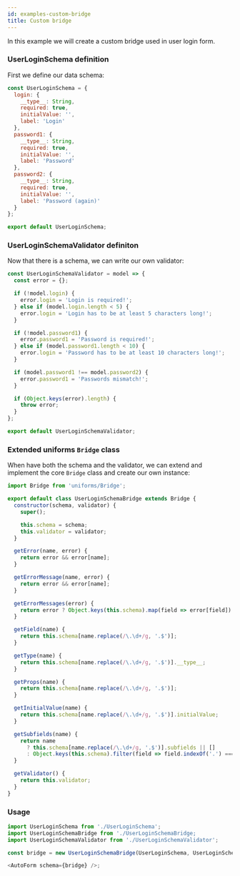 ```yaml
---
id: examples-custom-bridge
title: Custom bridge
---
```


In this example we will create a custom bridge used in user login form.

### UserLoginSchema definition

First we define our data schema:

```js
const UserLoginSchema = {
  login: {
    __type__: String,
    required: true,
    initialValue: '',
    label: 'Login'
  },
  password1: {
    __type__: String,
    required: true,
    initialValue: '',
    label: 'Password'
  },
  password2: {
    __type__: String,
    required: true,
    initialValue: '',
    label: 'Password (again)'
  }
};

export default UserLoginSchema;
```

### UserLoginSchemaValidator definiton

Now that there is a schema, we can write our own validator:

```js
const UserLoginSchemaValidator = model => {
  const error = {};

  if (!model.login) {
    error.login = 'Login is required!';
  } else if (model.login.length < 5) {
    error.login = 'Login has to be at least 5 characters long!';
  }

  if (!model.password1) {
    error.password1 = 'Password is required!';
  } else if (model.password1.length < 10) {
    error.login = 'Password has to be at least 10 characters long!';
  }

  if (model.password1 !== model.password2) {
    error.password1 = 'Passwords mismatch!';
  }

  if (Object.keys(error).length) {
    throw error;
  }
};

export default UserLoginSchemaValidator;
```

### Extended uniforms `Bridge` class

When have both the schema and the validator, we can extend and implement the core `Bridge` class and create our own instance:

```js
import Bridge from 'uniforms/Bridge';

export default class UserLoginSchemaBridge extends Bridge {
  constructor(schema, validator) {
    super();

    this.schema = schema;
    this.validator = validator;
  }

  getError(name, error) {
    return error && error[name];
  }

  getErrorMessage(name, error) {
    return error && error[name];
  }

  getErrorMessages(error) {
    return error ? Object.keys(this.schema).map(field => error[field]) : [];
  }

  getField(name) {
    return this.schema[name.replace(/\.\d+/g, '.$')];
  }

  getType(name) {
    return this.schema[name.replace(/\.\d+/g, '.$')].__type__;
  }

  getProps(name) {
    return this.schema[name.replace(/\.\d+/g, '.$')];
  }

  getInitialValue(name) {
    return this.schema[name.replace(/\.\d+/g, '.$')].initialValue;
  }

  getSubfields(name) {
    return name
      ? this.schema[name.replace(/\.\d+/g, '.$')].subfields || []
      : Object.keys(this.schema).filter(field => field.indexOf('.') === -1);
  }

  getValidator() {
    return this.validator;
  }
}
```

### Usage

```js
import UserLoginSchema from './UserLoginSchema';
import UserLoginSchemaBridge from './UserLoginSchemaBridge;
import UserLoginSchemaValidator from './UserLoginSchemaValidator';

const bridge = new UserLoginSchemaBridge(UserLoginSchema, UserLoginSchemaValidator);

<AutoForm schema={bridge} />;
```
